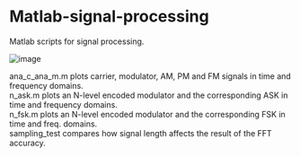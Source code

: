 # Matlab-signal-processing
Matlab scripts for signal processing.  

![image](https://github.com/Moji14/Matlab-signal-processing/assets/30596071/7e85bfc8-6a2a-49c0-a024-1a35acb904de)   

ana_c_ana_m.m plots carrier, modulator, AM, PM and FM signals in time and frequency domains.   
n_ask.m plots an N-level encoded modulator and the corresponding ASK in time and frequency domains.   
n_fsk.m plots an N-level encoded modulator and the corresponding FSK in time and freq. domains.   
sampling_test compares how signal length affects the result of the FFT accuracy.   


